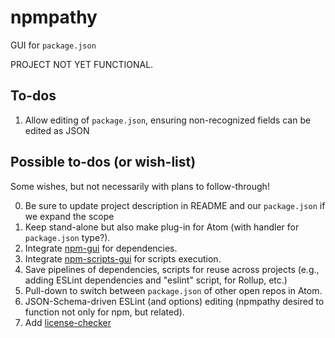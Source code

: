# npmpathy

GUI for `package.json`

PROJECT NOT YET FUNCTIONAL.

## To-dos

1. Allow editing of `package.json`, ensuring non-recognized fields can be
  edited as JSON

## Possible to-dos (or wish-list)

Some wishes, but not necessarily with plans to follow-through!

0. Be sure to update project description in README and our
    `package.json` if we expand the scope
1. Keep stand-alone but also make plug-in for Atom (with handler for
    `package.json` type?).
1. Integrate [npm-gui](https://www.npmjs.com/package/npm-gui) for dependencies.
1. Integrate [npm-scripts-gui](https://www.npmjs.com/package/npm-scripts-gui)
    for scripts execution.
1. Save pipelines of dependencies, scripts for reuse across projects (e.g.,
    adding ESLint dependencies and "eslint" script, for Rollup, etc.)
1. Pull-down to switch between `package.json` of other open repos in Atom.
1. JSON-Schema-driven ESLint (and options) editing (npmpathy desired to
    function not only for npm, but related).
1. Add [license-checker](https://www.npmjs.com/package/license-checker)
